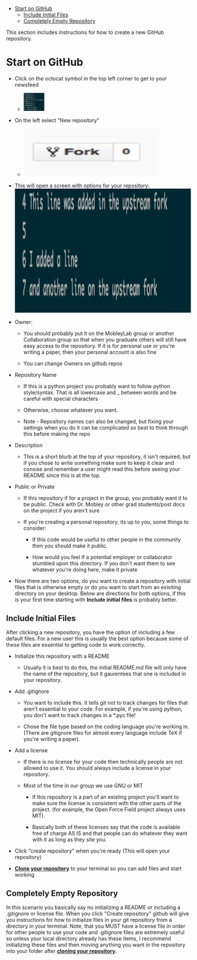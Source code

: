 - [Start on GitHub](#start-on-github)
  - [Include Initial Files](#include-initial-files)
  - [Completely Empty Repository](#completely-empty-repository)

This section includes instructions for how to create a new GitHub repository.

# Start on GitHub

- Click on the octocat symbol in the top left corner to get to your newsfeed

  - <img src="./media/image2.png" style="width:0.58333in;height:0.51042in" />

- On the left select "New repository\"

  - <img src="./media/image1.png" style="width:3.85417in;height:1.35417in" />

- This will open a screen with options for your repository:<img src="./media/image3.png" style="width:5.22377in;height:3.52604in" />

- Owner:

  - You should probably put it on the MobleyLab group or another Collaboration group so that when you graduate others will still have easy access to the repository. If it is for personal use or you're writing a paper, then your personal account is also fine

  - You can change Owners on github repos

- Repository Name

  - If this is a python project you probably want to follow python style/syntax. That is all lowercase and \_ between words and be careful with special characters

  - Otherwise, choose whatever you want.

  - Note - Repository names can also be changed, but fixing your settings when you do it can be complicated so best to think through this before making the repo

- Description

  - This is a short blurb at the top of your repository, it isn't required, but if you chose to write something make sure to keep it clear and consise and remember a user might read this before seeing your README since this is at the top.

- Public or Private

  - If this repository if for a project in the group, you probably want it to be public. Check with Dr. Mobley or other grad students/post docs on the project if you aren't sure

  - If you're creating a personal repository, its up to you, some things to consider:

    - If this code would be useful to other people in the community then you should make it public.

    - How would you feel if a potential employer or collaborator stumbled upon this directory. If you don't want them to see whatever you're doing here, make it private

- Now there are two options, do you want to create a repository with initial files that is otherwise empty or do you want to start from an exisiting directory on your desktop. Below are directions for both options, if this is your first time starting with **Include initial files** is probably better.

## Include Initial Files

After clicking a new repository, you have the option of including a few default files. For a new user this is usually the best option because some of these files are essential to getting code to work correctly.

- Initialize this repository with a README

  - Usually it is best to do this, the initial README.md file will only have the name of the repository, but it gaurentees that one is included in your repository.

- Add .gitignore

  - You want to include this. It tells git not to track changes for files that aren't essential to your code. For example, if you're using python, you don't want to track changes in a \*.pyc file!

  - Chose the file type based on the coding language you're working in. (There are gitignore files for almost every language include TeX if you're writing a paper).

- Add a license

  - If there is no license for your code then technically people are not allowed to use it. You should always include a license in your repository.

  - Most of the time in our group we use GNU or MIT

    - If this repository is a part of an existing project you'll want to make sure the license is consistent with the other parts of the project. (for example, the Open Force Field project always uses MIT).

    - Basically both of these licenses say that the code is available free of charge AS IS and that people can do whatever they want with it as long as they site you.

- Click "create repository\" when you're ready (This will open your repository)

- [**<span class="underline">Clone your repository</span>**](https://docs.google.com/document/d/1kXob_nXz-LxOyJcHq-zgJnskma10SPXm7YCy1dhujq0/edit?usp=sharing) to your terminal so you can add files and start working

## Completely Empty Repository

In this scenario you basically say no initializing a README or including a .gitignore or license file. When you click "Create repository" github will give you instructions for how to initialize files in your git repository from a directory in your terminal. Note, that you MUST have a license file in order for other people to use your code and .gitignore files are extremely useful so unless your local directory already has these items, I recommend initializing these files and then moving anything you want in the repository into your folder after [**<span class="underline">cloning your repository</span>**](https://docs.google.com/document/d/1kXob_nXz-LxOyJcHq-zgJnskma10SPXm7YCy1dhujq0/edit?usp=sharing).
